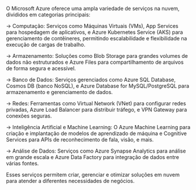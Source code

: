 
O Microsoft Azure oferece uma ampla variedade de serviços na nuvem, divididos em categorias principais:

-> Computação: Serviços como Máquinas Virtuais (VMs), App Services para hospedagem de aplicativos, e Azure Kubernetes Service (AKS) para gerenciamento de contêineres, permitindo escalabilidade e flexibilidade na execução de cargas de trabalho.

-> Armazenamento: Soluções como Blob Storage para grandes volumes de dados não estruturados e Azure Files para compartilhamento de arquivos de forma segura e acessível.

-> Banco de Dados: Serviços gerenciados como Azure SQL Database, Cosmos DB (banco NoSQL), e Azure Database for MySQL/PostgreSQL para armazenamento e gerenciamento de dados.

-> Redes: Ferramentas como Virtual Network (VNet) para configurar redes privadas, Azure Load Balancer para distribuir tráfego, e VPN Gateway para conexões seguras.

-> Inteligência Artificial e Machine Learning: O Azure Machine Learning para criação e implantação de modelos de aprendizado de máquina e Cognitive Services para APIs de reconhecimento de fala, visão, e mais.

-> Análise de Dados: Serviços como Azure Synapse Analytics para análise em grande escala e Azure Data Factory para integração de dados entre várias fontes.

Esses serviços permitem criar, gerenciar e otimizar soluções em nuvem para atender a diferentes necessidades de negócios.

